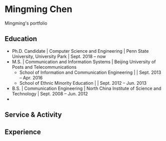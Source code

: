 # Mingming Chen
Mingming's portfolio
## Education
- Ph.D. Candidate | Computer Science and Engineering      |     Penn State University, University Park        |              Sept. 2018 – now
- M.S. | Communication and Information Systems |  Beijing University of Posts and Telecommunications 
  - School of Information and Communication Engineering                |             |                                         Sept. 2013 – Apr. 2016
  - School of Ethnic Minority Education                                |            |      	   Sept. 2012 – Jun. 2013
- B.S. | Communication Engineering                   |      North China Institute of Science and Technology |           Sept. 2008 – Jun. 2012
- 
## Service & Activity


## Experience

